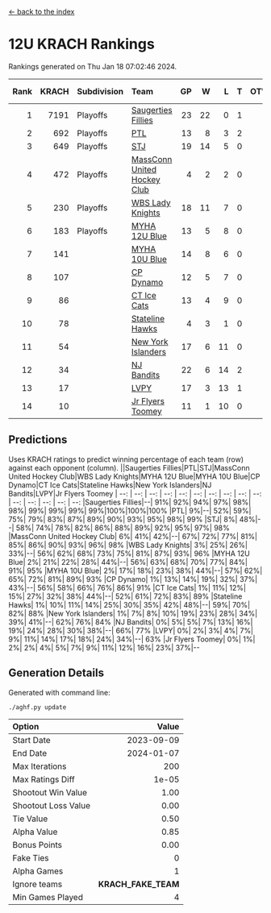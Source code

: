 [<- back to the index](readme.md)
# 12U KRACH Rankings
Rankings generated on Thu Jan 18 07:02:46 2024.

Rank|KRACH|Subdivision|Team|GP|W|L|T|OTW|OTL|SoS|Exp Wins|Win Diff
---:|---:|:---|:---|---:|---:|---:|---:|---:|---:|---:|---:|---:
1|7191|Playoffs|[Saugerties Fillies](https://gamesheetstats.com/seasons/3663/teams/140805/schedule)|23|22|0|1|0|0|207|23.3|-0.0
2|692|Playoffs|[PTL](https://gamesheetstats.com/seasons/3663/teams/140798/schedule)|13|8|3|2|0|1|1203|9.9|0.0
3|649|Playoffs|[STJ](https://gamesheetstats.com/seasons/3663/teams/140800/schedule)|19|14|5|0|1|0|887|14.9|0.0
4|472|Playoffs|[MassConn United Hockey Club](https://gamesheetstats.com/seasons/3663/teams/140797/schedule)|4|2|2|0|1|0|1653|2.9|0.0
5|230|Playoffs|[WBS Lady Knights](https://gamesheetstats.com/seasons/3663/teams/140808/schedule)|18|11|7|0|0|0|1286|11.9|0.0
6|183|Playoffs|[MYHA 12U Blue](https://gamesheetstats.com/seasons/3663/teams/140799/schedule)|13|5|8|0|0|1|872|5.9|0.0
7|141||[MYHA 10U Blue](https://gamesheetstats.com/seasons/3663/teams/140806/schedule)|14|8|6|0|0|1|626|8.9|0.0
8|107||[CP Dynamo](https://gamesheetstats.com/seasons/3663/teams/140802/schedule)|12|5|7|0|0|1|1762|5.9|0.0
9|86||[CT Ice Cats](https://gamesheetstats.com/seasons/3663/teams/140801/schedule)|13|4|9|0|1|1|1238|4.9|0.0
10|78||[Stateline Hawks](https://gamesheetstats.com/seasons/3663/teams/174606/schedule)|4|3|1|0|0|1|26|3.9|0.0
11|54||[New York Islanders](https://gamesheetstats.com/seasons/3663/teams/140809/schedule)|17|6|11|0|2|0|914|6.9|0.0
12|34||[NJ Bandits](https://gamesheetstats.com/seasons/3663/teams/140807/schedule)|22|6|14|2|1|1|1341|7.9|0.0
13|17||[LVPY](https://gamesheetstats.com/seasons/3663/teams/140804/schedule)|17|3|13|1|2|0|575|4.4|0.0
14|10||[Jr Flyers Toomey](https://gamesheetstats.com/seasons/3663/teams/140803/schedule)|11|1|10|0|0|1|202|1.9|0.0

## Predictions
Uses KRACH ratings to predict winning percentage of each team (row) against each opponent (column).
||Saugerties Fillies|PTL|STJ|MassConn United Hockey Club|WBS Lady Knights|MYHA 12U Blue|MYHA 10U Blue|CP Dynamo|CT Ice Cats|Stateline Hawks|New York Islanders|NJ Bandits|LVPY|Jr Flyers Toomey
| --: | --: | --: | --: | --: | --: | --: | --: | --: | --: | --: | --: | --: | --: | --: 
|Saugerties Fillies|--| 91%| 92%| 94%| 97%| 98%| 98%| 99%| 99%| 99%| 99%|100%|100%|100%
|PTL|  9%|--| 52%| 59%| 75%| 79%| 83%| 87%| 89%| 90%| 93%| 95%| 98%| 99%
|STJ|  8%| 48%|--| 58%| 74%| 78%| 82%| 86%| 88%| 89%| 92%| 95%| 97%| 98%
|MassConn United Hockey Club|  6%| 41%| 42%|--| 67%| 72%| 77%| 81%| 85%| 86%| 90%| 93%| 96%| 98%
|WBS Lady Knights|  3%| 25%| 26%| 33%|--| 56%| 62%| 68%| 73%| 75%| 81%| 87%| 93%| 96%
|MYHA 12U Blue|  2%| 21%| 22%| 28%| 44%|--| 56%| 63%| 68%| 70%| 77%| 84%| 91%| 95%
|MYHA 10U Blue|  2%| 17%| 18%| 23%| 38%| 44%|--| 57%| 62%| 65%| 72%| 81%| 89%| 93%
|CP Dynamo|  1%| 13%| 14%| 19%| 32%| 37%| 43%|--| 56%| 58%| 66%| 76%| 86%| 91%
|CT Ice Cats|  1%| 11%| 12%| 15%| 27%| 32%| 38%| 44%|--| 52%| 61%| 72%| 83%| 89%
|Stateline Hawks|  1%| 10%| 11%| 14%| 25%| 30%| 35%| 42%| 48%|--| 59%| 70%| 82%| 88%
|New York Islanders|  1%|  7%|  8%| 10%| 19%| 23%| 28%| 34%| 39%| 41%|--| 62%| 76%| 84%
|NJ Bandits|  0%|  5%|  5%|  7%| 13%| 16%| 19%| 24%| 28%| 30%| 38%|--| 66%| 77%
|LVPY|  0%|  2%|  3%|  4%|  7%|  9%| 11%| 14%| 17%| 18%| 24%| 34%|--| 63%
|Jr Flyers Toomey|  0%|  1%|  2%|  2%|  4%|  5%|  7%|  9%| 11%| 12%| 16%| 23%| 37%|--

## Generation Details

Generated with command line:
```
./aghf.py update
```

| Option | Value |
| :----- | ----: |
| Start Date | 2023-09-09 |
| End Date | 2024-01-07 |
| Max Iterations | 200 |
| Max Ratings Diff | 1e-05 |
| Shootout Win Value | 1.00 |
| Shootout Loss Value | 0.00 |
| Tie Value | 0.50 |
| Alpha Value | 0.85 |
| Bonus Points | 0.00 |
| Fake Ties | 0 |
| Alpha Games | 1 |
| Ignore teams | __KRACH_FAKE_TEAM__ |
| Min Games Played | 4 |

